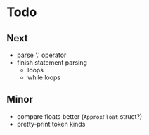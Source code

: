 # Todo

## Next

- parse '.' operator
- finish statement parsing
  - loops
  - while loops

## Minor

- compare floats better (`ApproxFloat` struct?)
- pretty-print token kinds
